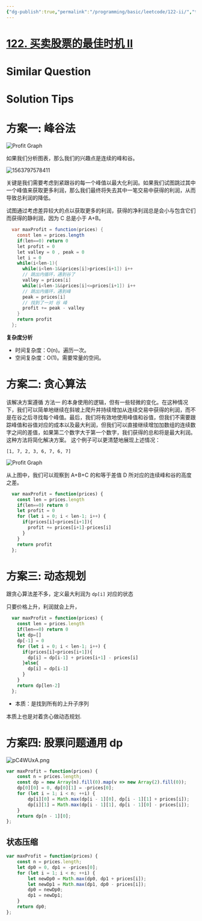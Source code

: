```yaml
---
{"dg-publish":true,"permalink":"/programming/basic/leetcode/122-ii/","tags":["leetcode/brainteasers","leetcode/math/monotone","leetcode/dp","leetcode/unsolved","leetcode/greedy-algoritm","leetcode/sub/sequence"]}
---
```



# [122. 买卖股票的最佳时机 II](https://leetcode-cn.com/problems/best-time-to-buy-and-sell-stock-ii/)

# Similar Question

# Solution Tips

# 方案一: 峰谷法

![Profit Graph](https://pic.leetcode-cn.com/d447f96d20d1cfded20a5d08993b3658ed08e295ecc9aea300ad5e3f4466e0fe-file_1555699515174)

如果我们分析图表，那么我们的兴趣点是连续的峰和谷。

![1563797578411](/img/user/programming/basic/algorithm/dynamic-programming/!dynamic-programming/1563797578411.png)

关键是我们需要考虑到紧跟谷的每一个峰值以最大化利润。如果我们试图跳过其中一个峰值来获取更多利润，那么我们最终将失去其中一笔交易中获得的利润，从而导致总利润的降低。

试图通过考虑差异较大的点以获取更多的利润，获得的净利润总是会小与包含它们而获得的静利润，因为 C 总是小于 A+B。

```java
  var maxProfit = function(prices) {
    const len = prices.length
    if(len==0) return 0
    let profit = 0
    let valley = 0 , peak = 0
    let i = 0
    while(i<len-1){
      while(i<len-1&&prices[i]>prices[i+1]) i++
      // 跳出内循环，遇到谷了
      valley = prices[i]
      while(i<len-1&&prices[i]<=prices[i+1]) i++
      // 跳出内循环，遇到峰
      peak = prices[i]
      // 找到了一对 谷 峰
      profit += peak - valley
    }
    return profit
  };
```

**复杂度分析**

- 时间复杂度：O(n)。遍历一次。
- 空间复杂度：O(1)。需要常量的空间。

# 方案二: 贪心算法

该解决方案遵循 方法一 的本身使用的逻辑，但有一些轻微的变化。在这种情况下，我们可以简单地继续在斜坡上爬升并持续增加从连续交易中获得的利润，而不是在谷之后寻找每个峰值。最后，我们将有效地使用峰值和谷值，但我们不需要跟踪峰值和谷值对应的成本以及最大利润，但我们可以直接继续增加加数组的连续数字之间的差值，如果第二个数字大于第一个数字，我们获得的总和将是最大利润。这种方法将简化解决方案。 这个例子可以更清楚地展现上述情况：

`[1, 7, 2, 3, 6, 7, 6, 7]`

![Profit Graph](https://pic.leetcode-cn.com/6eaf01901108809ca5dfeaef75c9417d6b287c841065525083d1e2aac0ea1de4-file_1555699697692)

从上图中，我们可以观察到 A+B+C 的和等于差值 D 所对应的连续峰和谷的高度之差。

```js
  var maxProfit = function(prices) {
    const len = prices.length
    if(len==0) return 0
    let profit = 0
    for (let i = 0; i < len-1; i++) {
      if(prices[i]<prices[i+1]){
        profit += prices[i+1]-prices[i]
      }
    }
    return profit
  };
```

# 方案三: 动态规划

跟贪心算法差不多，定义最大利润为 `dp[i]` 对应的状态

只要价格上升，利润就会上升，

```js
  var maxProfit = function(prices) {
    const len = prices.length
    if(len==0) return 0
    let dp=[]
    dp[-1] = 0
    for (let i = 0; i < len-1; i++) {
      if(prices[i]<prices[i+1]){
        dp[i] = dp[i-1] + prices[i+1] - prices[i]
      }else{
        dp[i] = dp[i-1]
      }
    }
    return dp[len-2]
  };
```

+ 本质：是找到所有的上升子序列

本质上也是对着贪心做动态规划.

# 方案四: 股票问题通用 dp

![pC4WUxA.png](https://s1.ax1x.com/2023/07/14/pC4WUxA.png)

```js
var maxProfit = function(prices) {
    const n = prices.length;
    const dp = new Array(n).fill(0).map(v => new Array(2).fill(0));
    dp[0][0] = 0, dp[0][1] = -prices[0];
    for (let i = 1; i < n; ++i) {
        dp[i][0] = Math.max(dp[i - 1][0], dp[i - 1][1] + prices[i]);
        dp[i][1] = Math.max(dp[i - 1][1], dp[i - 1][0] - prices[i]);
    }
    return dp[n - 1][0];
};
```

## 状态压缩

```js
var maxProfit = function(prices) {
    const n = prices.length;
    let dp0 = 0, dp1 = -prices[0];
    for (let i = 1; i < n; ++i) {
        let newDp0 = Math.max(dp0, dp1 + prices[i]);
        let newDp1 = Math.max(dp1, dp0 - prices[i]);
        dp0 = newDp0;
        dp1 = newDp1;
    }
    return dp0;
};
```
